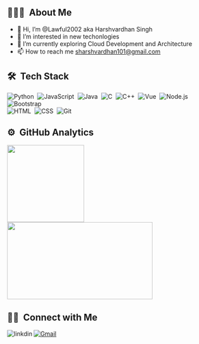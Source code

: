 ## 👨🏻‍💻 &nbsp;About Me

- 👋 Hi, I’m @Lawful2002 aka Harshvardhan Singh
- 👀 I’m interested in new techonlogies
- 🌱 I’m currently exploring Cloud Development and Architecture
- 📫 How to reach me sharshvardhan101@gmail.com

## 🛠 &nbsp;Tech Stack

![Python](https://img.shields.io/badge/-Python-05122A?style=flat&logo=python)&nbsp;
![JavaScript](https://img.shields.io/badge/-JavaScript-05122A?style=flat&logo=javascript)&nbsp;
![Java](https://img.shields.io/badge/-Java-05122A?style=flat&logo=Java&logoColor=FFA518)&nbsp;
![C](https://img.shields.io/badge/-C-05122A?style=flat&logo=C&logoColor=A8B9CC)&nbsp;
![C++](https://img.shields.io/badge/-C++-05122A?style=flat&logo=C%2B%2B&logoColor=00599C)&nbsp;
![Vue](https://img.shields.io/badge/-Vue-05122A?style=flat&logo=Vue.js)&nbsp;
![Node.js](https://img.shields.io/badge/-Node.js-05122A?style=flat&logo=node.js)&nbsp;
![Bootstrap](https://img.shields.io/badge/-Bootstrap-05122A?style=flat&logo=bootstrap&logoColor=563D7C)\
![HTML](https://img.shields.io/badge/-HTML-05122A?style=flat&logo=HTML5)&nbsp;
![CSS](https://img.shields.io/badge/-CSS-05122A?style=flat&logo=CSS3&logoColor=1572B6)&nbsp;
![Git](https://img.shields.io/badge/-Git-05122A?style=flat&logo=git)&nbsp;



## ⚙️ &nbsp;GitHub Analytics

<p align="left">
<a href="https://github.com/Lawful2002">
  <img height="180em" src="https://github-readme-stats-eight-theta.vercel.app/api?username=Lawful2002&show_icons=true&theme=algolia&include_all_commits=true&count_private=true"/>
  <img height="180em" width = "340em" src="https://github-readme-stats-eight-theta.vercel.app/api/top-langs/?username=Lawful2002&layout=compact&langs_count=8&theme=algolia"/>
</a>
</p>

 ## 🤝🏻 &nbsp;Connect with Me


[<img align="left" alt="linkdin" src="https://img.shields.io/badge/LinkedIn-0077B5?style=for-the-badge&logo=linkedin&logoColor=white" />][linkedin]
[![Gmail](https://img.shields.io/badge/-gmail-%23D14836?style=for-the-badge&logo=Gmail&logoColor=white)](mailto:20bcs099@iiitdmj.ac.in)
 
[linkedin]: https://www.linkedin.com/in/Lawful2002/
<!---
Lawful2002/Lawful2002 is a ✨ special ✨ repository because its `README.md` (this file) appears on your GitHub profile.
You can click the Preview link to take a look at your changes.
--->
